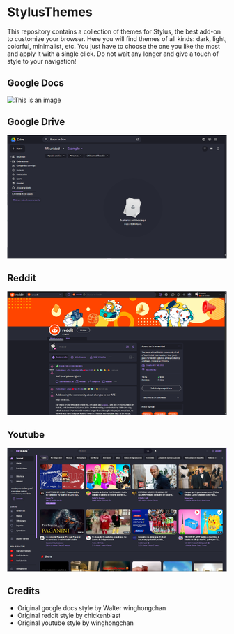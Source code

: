 # StylusThemes
This repository contains a collection of themes for Stylus, the best add-on to customize your browser. Here you will find themes of all kinds: dark, light, colorful, minimalist, etc. You just have to choose the one you like the most and apply it with a single click. Do not wait any longer and give a touch of style to your navigation!

## Google Docs

![This is an image](docspng)

## Google Drive

![This is an image](drive.png)

## Reddit

![This is an image](reddit.png)

## Youtube

![This is an image](youtube.png)

## Credits

- Original google docs style by Walter winghongchan
- Original  reddit style by chickenblast
- Original youtube style by winghongchan